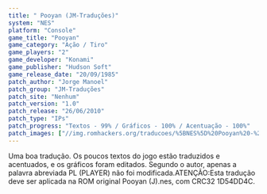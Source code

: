 ```yaml
---
title: " Pooyan (JM-Traduções)"
system: "NES"
platform: "Console"
game_title: "Pooyan"
game_category: "Ação / Tiro"
game_players: "2"
game_developer: "Konami"
game_publisher: "Hudson Soft"
game_release_date: "20/09/1985"
patch_author: "Jorge Manoel"
patch_group: "JM-Traduções"
patch_site: "Nenhum"
patch_version: "1.0"
patch_release: "26/06/2010"
patch_type: "IPs"
patch_progress: "Textos - 99% / Gráficos - 100% / Acentuação - 100%"
patch_images: ["//img.romhackers.org/traducoes/%5BNES%5D%20Pooyan%20-%20JM-Tradu%C3%A7%C3%B5es%20-%201.png","//img.romhackers.org/traducoes/%5BNES%5D%20Pooyan%20-%20JM-Tradu%C3%A7%C3%B5es%20-%202.png","//img.romhackers.org/traducoes/%5BNES%5D%20Pooyan%20-%20JM-Tradu%C3%A7%C3%B5es%20-%203.png"]
---
```

Uma boa tradução. Os poucos textos do jogo estão traduzidos e acentuados, e os gráficos foram editados. Segundo o autor, apenas a palavra abreviada PL (PLAYER) não foi modificada.ATENÇÃO:Esta tradução deve ser aplicada na ROM original Pooyan (J).nes, com CRC32 1D54DD4C.